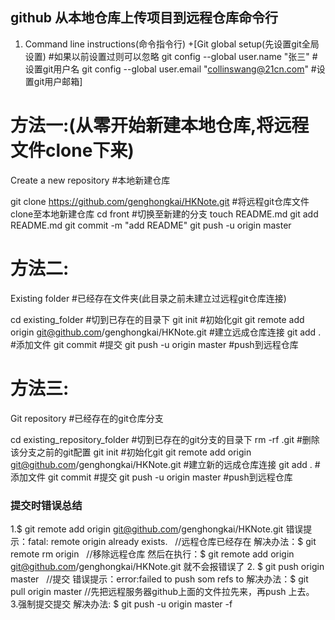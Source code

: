 ## github 从本地仓库上传项目到远程仓库命令行

1. Command line instructions(命令指令行)
+[Git global setup(先设置git全局设置)    #如果以前设置过则可以忽略
git config --global user.name "张三"   #设置git用户名
git config --global user.email "collinswang@21cn.com"    #设置git用户邮箱]


# 方法一:(从零开始新建本地仓库,将远程文件clone下来)
Create a new repository     #本地新建仓库

git clone https://github.com/genghongkai/HKNote.git  #将远程git仓库文件clone至本地新建仓库
cd front                                    #切换至新建的分支
touch README.md
git add README.md
git commit -m "add README"
git push -u origin master
# 方法二:
Existing folder     #已经存在文件夹(此目录之前未建立过远程git仓库连接)

cd existing_folder     #切到已存在的目录下
git init                      #初始化git
git remote add origin git@github.com/genghongkai/HKNote.git     #建立远成仓库连接
git add .                  #添加文件
git commit              #提交
git push -u origin master    #push到远程仓库

# 方法三:
Git repository    #已经存在的git仓库分支

cd existing_repository_folder     #切到已存在的git分支的目录下
rm -rf .git                          #删除该分支之前的git配置
git init                            #初始化git
git remote add origin git@github.com/genghongkai/HKNote.git     #建立新的远成仓库连接
git add .                  #添加文件
git commit              #提交
git push -u origin master    #push到远程仓库

### 提交时错误总结
1.$ git remote add origin git@github.com/genghongkai/HKNote.git 
错误提示：fatal: remote origin already exists.   //远程仓库已经存在
解决办法：$ git remote rm origin   //移除远程仓库
然后在执行：$ git remote add origin git@github.com/genghongkai/HKNote.git 就不会报错误了 
2. $ git push origin master   //提交
错误提示：error:failed to push som refs to 
解决办法：$ git pull origin master //先把远程服务器github上面的文件拉先来，再push 上去。 
3.强制提交提交
解决办法: $ git push -u origin master -f 

